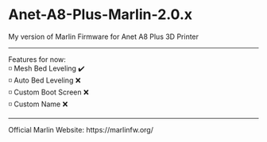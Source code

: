 # Anet-A8-Plus-Marlin-2.0.x

My version of Marlin Firmware for Anet A8 Plus 3D Printer
<hr>

Features for now: <br>
◽ Mesh Bed Leveling ✔️ <br>
◽ Auto Bed Leveling ❌ <br>
◽ Custom Boot Screen ❌ <br>
◽ Custom Name ❌ <br>

<hr>
Official Marlin Website: https://marlinfw.org/
